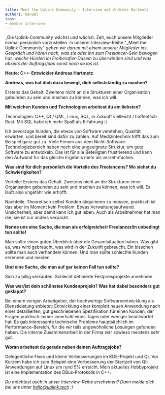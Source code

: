 ```yaml
---
title: Meet the Uplink Community – Interview mit Andreas Hartmetz
authors: manuel
tags:
- member interview
---
```


_Die Uplink-Community wächst und wächst. Zeit, euch unsere Mitglieder einmal persönlich vorzustellen. In unserer Interview-Reihe "_Meet the Uplink Community" _gehen wir darum mit einem unserer Mitglieder ins Gespräch und hören nach, was sie oder ihn zum Freelancer-Sein bewogen hat, welche Hürden im Freiberufler-Dasein zu überwinden sind und was abseits der Auftragsjobs sonst noch so los ist._

**Heute: C++-Entwickler Andreas Hartmetz**

**Andreas, was hat dich dazu bewegt, dich selbstständig zu machen?**

Erstens das Gehalt. Zweitens nicht an die Strukturen einer Organisation gebunden zu sein und machen zu können, was ich will.

**Mit welchen Kunden und Technologien arbeitest du am liebsten?**

Technologien: C++, Qt / QML, Linux, SQL, in Zukunft vielleicht / hoffentlich Rust. Mit SQL habe ich mehr Spaß als Erfahrung :)

Ich bevorzuge Kunden, die etwas von Software verstehen, Qualität erwarten, und bereit sind dafür zu zahlen. Auf Medizintechnik trifft das zum Beispiel ganz gut zu. Viele Firmen aus dem Nicht-Software-Technologiebereich haben noch eine ungeeignete Struktur, um gute Software zu entwickeln. Das ist für alle Beteiligten frustrierend und kann den Aufwand für das gleiche Ergebnis mehr als verzehnfachen.

**Was sind für dich persönlich die Vorteile des Freelancens? Wo siehst du Schwierigkeiten?**

Vorteile: Erstens das Gehalt. Zweitens nicht an die Strukturen einer Organisation gebunden zu sein und machen zu können, was ich will. Es läuft also ungefähr wie erhofft.

Nachteile: Theoretisch selbst Kunden akquirieren zu müssen, praktisch ist das aber im Moment kein Problem. Etwas Verwaltungsaufwand. Unsicherheit, aber damit kann ich gut leben. Auch als Arbeitnehmer hat man die, sie ist nur anders verpackt.

**Nenne uns eine Sache, die man als erfolgreiche/r Freelancer/in unbedingt tun sollte!**

Man sollte einen guten Überblick über die Gesamtsituation haben. Was gibt es, was wird gebraucht, was wird in der Zukunft gebraucht. Ein bisschen sollte man auch verhandeln können. Und man sollte schlechte Kunden erkennen und meiden.

**Und eine Sache, die man auf gar keinen Fall tun sollte?**

Sich zu billig verkaufen. Schlecht definierte Festpreisprojekte annehmen.

**Was war/ist dein schönstes Kundenprojekt? Was hat dabei besonders gut geklappt?**

Bei einem vorigen Arbeitgeber, der hochwertige Softwareentwicklung als Dienstleistung anbietet: Entwicklung einer komplett neuen Anwendung nach einer detaillierten, gut geschriebenen Spezifikation für einen Kunden, der Fragen praktisch immer innerhalb eines Tages oder weniger beantwortet hat. Es gab interessante technische Probleme hauptsächlich im Performance-Bereich, für die wir teils ungewöhnliche Lösungen gefunden haben. Die interne Zusammenarbeit in der Firma war sowieso meistens sehr gut.

**Woran arbeitest du gerade neben deinen Auftragsjobs?**

Gelegentliche Fixes und kleine Verbesserungen im KDE-Projekt und Qt. Vor Kurzem habe ich zum Beispiel eine Verbesserung der Startzeit von Qt-Anwendungen auf Linux um rund 5% erreicht. Mein aktuelles Hobbyprojekt ist eine Implementation des DBus-Protokolls in C++.

_Du möchtest auch in unser Interview-Reihe erscheinen? Dann melde dich bei uns unter [hello@uplink.tech](mailto:hello@uplink.tech) :)_
